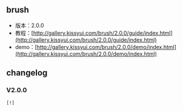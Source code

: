 ## brush

* 版本：2.0.0
* 教程：[http://gallery.kissyui.com/brush/2.0.0/guide/index.html](http://gallery.kissyui.com/brush/2.0.0/guide/index.html)
* demo：[http://gallery.kissyui.com/brush/2.0.0/demo/index.html](http://gallery.kissyui.com/brush/2.0.0/demo/index.html)

## changelog

### V2.0.0

    [!]


